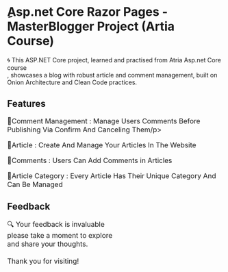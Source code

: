 <div align="left | right | center | justify";>
  
<h1>ِAsp.net Core Razor Pages - MasterBlogger Project (Artia Course)</h1>

<p>🌀 This ASP.NET Core project, learned and practised from Atria Asp.net Core course <br>,
  showcases a blog with robust article and comment management, built on <br>
  Onion Architecture and Clean Code practices. </p>

<h2>Features</h2> 
<p style="font-size:16px;">🔹Comment Management : Manage Users Comments Before Publishing Via Confirm And Canceling Them/p>
<p style="font-size:16px;">🔹Article : Create And Manage Your Articles In The Website</p>
<p style="font-size:16px;">🔹Comments : Users Can Add Comments in Articles</p>
<p style="font-size:16px;">🔹Article Category : Every Article Has Their Unique Category And Can Be Managed </p>

<h2>Feedback</h2>
<p style="font-size:16px;">🔍 Your feedback is invaluable <br> please take a moment to explore <br> and share your thoughts. <br> <br> Thank you for visiting!</p>

</div>
